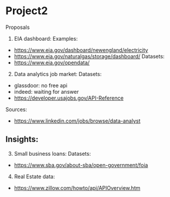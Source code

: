 # Project2

Proposals

1. EIA dashboard:
  Examples:
  - https://www.eia.gov/dashboard/newengland/electricity
  - https://www.eia.gov/naturalgas/storage/dashboard/
  Datasets:
  - https://www.eia.gov/opendata/
  
2. Data analytics job market:
  Datasets:
  - glassdoor: no free api
  - indeed: waiting for answer
  - https://developer.usajobs.gov/API-Reference
  
  Sources:
  - https://www.linkedin.com/jobs/browse/data-analyst
  
  Insights:
  - 
  
3. Small business loans:
  Datasets:
  - https://www.sba.gov/about-sba/open-government/foia
  
4. Real Estate data:
  - https://www.zillow.com/howto/api/APIOverview.htm
